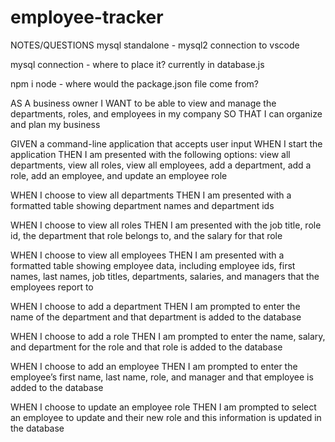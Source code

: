 # employee-tracker

NOTES/QUESTIONS
mysql standalone - mysql2 connection to vscode

mysql connection - where to place it?  currently in database.js

npm i node - where would the package.json file come from?

AS A business owner
I WANT to be able to view and manage the departments, roles, and employees in my company
SO THAT I can organize and plan my business

GIVEN a command-line application that accepts user input
WHEN I start the application
THEN I am presented with the following options: view all departments, view all roles, view all employees, add a department, add a role, add an employee, and update an employee role


WHEN I choose to view all departments
THEN I am presented with a formatted table showing department names and department ids


WHEN I choose to view all roles
THEN I am presented with the job title, role id, the department that role belongs to, and the salary for that role


WHEN I choose to view all employees
THEN I am presented with a formatted table showing employee data, including employee ids, first names, last names, job titles, departments, salaries, and managers that the employees report to


WHEN I choose to add a department
THEN I am prompted to enter the name of the department and that department is added to the database


WHEN I choose to add a role
THEN I am prompted to enter the name, salary, and department for the role and that role is added to the database


WHEN I choose to add an employee
THEN I am prompted to enter the employee’s first name, last name, role, and manager and that employee is added to the database


WHEN I choose to update an employee role
THEN I am prompted to select an employee to update and their new role and this information is updated in the database 

